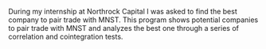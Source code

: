 During my internship at Northrock Capital I was asked to find the best company to pair trade with MNST. This program shows potential companies to pair trade with MNST and analyzes the best one through a series of correlation and cointegration tests.
